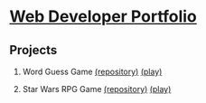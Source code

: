 # <a href="https://jeffpball.github.io/index.html" target="none">Web Developer Portfolio</a>


## Projects
1. Word Guess Game [(repository)](https://github.com/jeffpball/jeffpball.github.io/tree/master/Word-Guess-Game) [(play)](https://jeffpball.github.io/Word-Guess-Game/index.html) 

2. Star Wars RPG Game [(repository)](https://github.com/jeffpball/jeffpball.github.io/tree/master/Star-Wars-RPG-Game) [(play)](https://jeffpball.github.io/Word-Guess-Game/index.html) 

